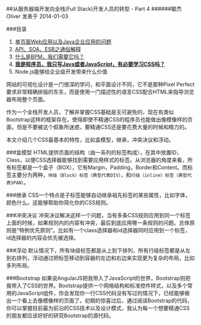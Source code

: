 ##从服务器端开发向全栈(Full Stack)开发人员的转型 - Part 4
######毓杰Oliver 发表于 2014-01-03

###目录

1. [单页面Web应用以及Java企业应用的问题](http://blog.oliverzy.gitpress.org/~posts/2013-12-31-summary.md)
2. [API、SOA、ESB之通俗解释](http://blog.oliverzy.gitpress.org/~posts/2014-01-01-summary2.md)
3. [什么是BPM，我们需要它吗？](http://blog.oliverzy.gitpress.org/~posts/2014-01-02-summary3.md)
4. **[我是程序员，我只写Java或者JavaScript，有必要学习CSS吗？](http://blog.oliverzy.gitpress.org/~posts/2014-01-03-summary4.md)**
5. Node.js能够给企业级开发带来什么价值


网站的可视化设计是一门很深的学问，和平面设计不同，它不是那种Pixel Perfect要求非常精确排版的东东，而是使用一门描述性的语言CSS配合HTML来指导浏览器布局整个页面。

作为一个全栈开发人员，了解并掌握CSS基础是无可避免的，现在有类似Bootstrap这样的框架存在，使得即使不精通CSS的程序员也能做出像模像样的页面，但是不要被这个假象所迷惑，要精通CSS还是要花费大量的时候和精力的。

本文介绍几个CSS最基本的特性，比如盒模型，继承，冲突决议和浮动。

<!--more-->
###盒模型
HTML提供页面的结构（由一系列的标签构成），在其中放置ID，Class，以便CSS选择器能够找到需要应用样式的标签。从浏览器的角度来看，所有标签都是一个盒子（BOX），它有Margin，Padding，Border和Content。而标签主要分为两种，`块级（Block）标签（典型代表DIV）`，和`行级（inline）标签（典型代表SPAN）`。

###继承
CSS一个特点是子标签能够自动继承祖先标签的某些属性，比如字体，颜色什么。这能够帮助你简化你的CSS规则。

###冲突决议
冲突决议解决这样一个问题，当有多条CSS规则应用到同一个标签上面的时候，如果规则内的内容有冲突，最后到底应用哪一条规则的问题。总体原则是“特例优先原则”。比如有一个class选择器和id选择器同时应用到一个标签，id选择器的内容会优先被选择。

###浮动
默认情况下，所有块级标签都是从上到下排列，所有行级标签都是从左到右排列，浮动通过把标签移动到容器的左边和右边来实现更为复杂的布局，比如多列布局。

###Bootstrap
如果说AngularJS把我带入了JavaScript的世界，Bootstrap则把我带入了CSS的世界。Bootstrap提供一个网格结构和标准控件样式，以及多个常用的JavaScript组件，你会发现你一行CSS代码没有写过的情况下，已经能够做出一个看上去像模像样的页面了。初期的惊喜过后，通过阅读Bootstrap的代码，你可以掌握目前最为前沿的CSS技术以及设计模式，我认为每一个想要精通CSS的朋友都应该好好的研究Bootstrap的源代码。